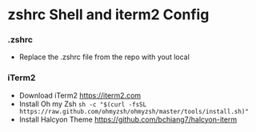 # zshrc Shell and iterm2 Config

### .zshrc
- Replace the .zshrc file from the repo with yout local

### iTerm2
- Download iTerm2 https://iterm2.com
- Install Oh my Zsh 
`sh -c "$(curl -fsSL https://raw.github.com/ohmyzsh/ohmyzsh/master/tools/install.sh)"`
- Install Halcyon Theme https://github.com/bchiang7/halcyon-iterm

